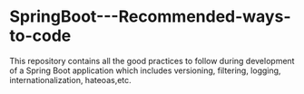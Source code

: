 # SpringBoot---Recommended-ways-to-code
This repository contains all the good practices to follow during development of a Spring Boot application which includes versioning, filtering, logging, internationalization, hateoas,etc.
